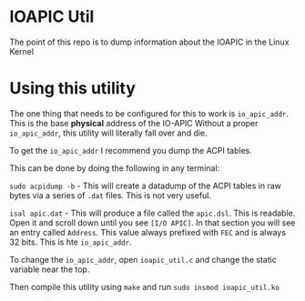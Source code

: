 # IOAPIC Util
The point of this repo is to dump information about the IOAPIC in the Linux Kernel

# Using this utility

The one thing that needs to be configured for this to work is `io_apic_addr`. This is the base **physical** address of the IO-APIC
Without a proper `io_apic_addr`, this utility will literally fall over and die. 

To get the `io_apic_addr` I recommend you dump the ACPI tables. 

This can be done by doing the following in any terminal:

`sudo acpidump -b` - This will create a datadump of the ACPI tables in raw bytes via a series of `.dat` files. This is not very useful. 

`isal apic.dat` - This will produce a file called the `apic.dsl`. This is readable. Open it and scroll down until you see `[I/O APIC]`. In that section you will see an entry called `Address`. This value always prefixed with `FEC` and is always 32 bits. This is hte `io_apic_addr`. 

To change the `io_apic_addr`, open `ioapic_util.c` and change the static variable near the top.

Then compile this utility using `make` and run `sudo insmod ioapic_util.ko`